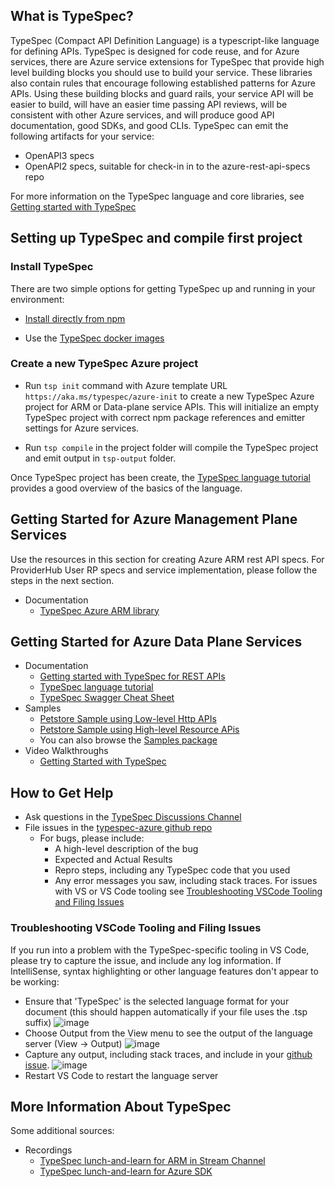 ## What is TypeSpec?

TypeSpec (Compact API Definition Language) is a typescript-like language for defining APIs. TypeSpec is designed for code reuse,
and for Azure services, there are Azure service extensions for TypeSpec that provide high level building blocks you should use to build
your service. These libraries also contain rules that encourage following established patterns for Azure APIs. Using these building blocks
and guard rails, your service API will be easier to build, will have an easier time passing API reviews, will be consistent with other Azure
services, and will produce good API documentation, good SDKs, and good CLIs.
TypeSpec can emit the following artifacts for your service:

- OpenAPI3 specs
- OpenAPI2 specs, suitable for check-in in to the azure-rest-api-specs repo

For more information on the TypeSpec language and core libraries, see [Getting started with TypeSpec](https://microsoft.github.io/typespec)

## Setting up TypeSpec and compile first project

### Install TypeSpec

There are two simple options for getting TypeSpec up and running in your environment:

- [Install directly from npm](https://github.com/microsoft/typespec#using-node--npm)

- Use the [TypeSpec docker images](https://github.com/microsoft/typespec/blob/main/docs/docker.md)

### Create a new TypeSpec Azure project

- Run `tsp init` command with Azure template URL `https://aka.ms/typespec/azure-init` to create a new TypeSpec Azure project for ARM or Data-plane service APIs. This will initialize an empty TypeSpec project with correct npm package references and emitter settings for Azure services.

- Run `tsp compile` in the project folder will compile the TypeSpec project and emit output in `tsp-output` folder.

Once TypeSpec project has been create, the [TypeSpec language tutorial](https://microsoft.github.io/typespec) provides a good overview of the basics of the language.

## Getting Started for Azure Management Plane Services

Use the resources in this section for creating Azure ARM rest API specs. For ProviderHub User RP specs and service implementation, please follow the steps in the next section.

- Documentation
  - [TypeSpec Azure ARM library](https://github.com/Azure/typespec-azure/tree/main/packages/typespec-azure-resource-manager/README.md)

## Getting Started for Azure Data Plane Services

- Documentation
  - [Getting started with TypeSpec for REST APIs](https://github.com/microsoft/typespec/blob/main/README.md#getting-started)
  - [TypeSpec language tutorial](https://microsoft.github.io/typespec)
  - [TypeSpec Swagger Cheat Sheet](https://github.com/microsoft/typespec/blob/main/docs/typespec-for-openapi-dev.md)
- Samples
  - [Petstore Sample using Low-level Http APIs](https://github.com/microsoft/typespec/tree/main/packages/samples/petstore)
  - [Petstore Sample using High-level Resource APis](https://github.com/microsoft/typespec/tree/main/packages/samples/rest/petstore)
  - You can also browse the [Samples package](https://github.com/microsoft/typespec/tree/main/packages/samples)
- Video Walkthroughs
  - [Getting Started with TypeSpec](https://microsoft.sharepoint.com/:v:/t/AzureDeveloperExperience/Ee5JOjqLOFFDstWe6yB0r20BXozakjHy7w2adGxQi5ztJg?e=QgqqhQ)

## How to Get Help

- Ask questions in the [TypeSpec Discussions Channel](https://teams.microsoft.com/l/channel/19%3a906c1efbbec54dc8949ac736633e6bdf%40thread.skype/TypeSpec%2520Discussion%2520%25F0%259F%2590%25AE?groupId=3e17dcb0-4257-4a30-b843-77f47f1d4121&tenantId=72f988bf-86f1-41af-91ab-2d7cd011db47)
- File issues in the [typespec-azure github repo](https://github.com/azure/typespec-azure/issues)
  - For bugs, please include:
    - A high-level description of the bug
    - Expected and Actual Results
    - Repro steps, including any TypeSpec code that you used
    - Any error messages you saw, including stack traces. For issues with VS or VS Code tooling see [Troubleshooting VSCode Tooling and Filing Issues](#troubleshooting-vscode-tooling-and-filing-issues)

### Troubleshooting VSCode Tooling and Filing Issues

If you run into a problem with the TypeSpec-specific tooling in VS Code, please try to capture the issue, and include any log information. If IntelliSense, syntax highlighting or other language features don't appear to be working:

- Ensure that 'TypeSpec' is the selected language format for your document (this should happen automatically if your file uses the .tsp suffix)
  ![image](https://user-images.githubusercontent.com/1054056/144310539-4e9bfbb9-1366-4b6f-a490-875e9bd68669.png)
- Choose Output from the View menu to see the output of the language server (View -> Output)
  ![image](https://user-images.githubusercontent.com/1054056/144310719-4bca242f-f11c-484c-91c7-6914fcf7fe3a.png)
- Capture any output, including stack traces, and include in your [github issue](https://github.com/azure/typespec-azure/issues).
  ![image](https://user-images.githubusercontent.com/1054056/144310907-ec945f54-0fd8-40a4-936c-60669f4a052f.png)
- Restart VS Code to restart the language server

## More Information About TypeSpec

Some additional sources:

- Recordings
  - [TypeSpec lunch-and-learn for ARM in Stream Channel](https://msit.microsoftstream.com/channel/97c90840-98dc-b478-19e5-f1ecdab7312b)
  - [TypeSpec lunch-and-learn for Azure SDK](https://microsoft-my.sharepoint.com/:v:/r/personal/scotk_microsoft_com/Documents/Recordings/Lunch%20Learning%20Series%20_%20Mark%20Cowlishaw%20-%20TypeSpec%20Walkthrough-20211117_120334-Meeting%20Recording.mp4?csf=1&web=1&e=27IgaX)

